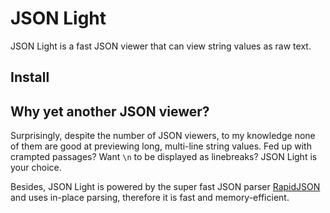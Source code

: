 # JSON Light

JSON Light is a fast JSON viewer that can view string values as raw text.

## Install


## Why yet another JSON viewer?

Surprisingly, despite the number of JSON viewers, to my knowledge none of them are good at previewing long, multi-line string values. Fed up with crampted passages? Want ``\n`` to be displayed as linebreaks? JSON Light is your choice.

Besides, JSON Light is powered by the super fast JSON parser [RapidJSON](https://rapidjson.org/) and uses in-place parsing, therefore it is fast and memory-efficient.